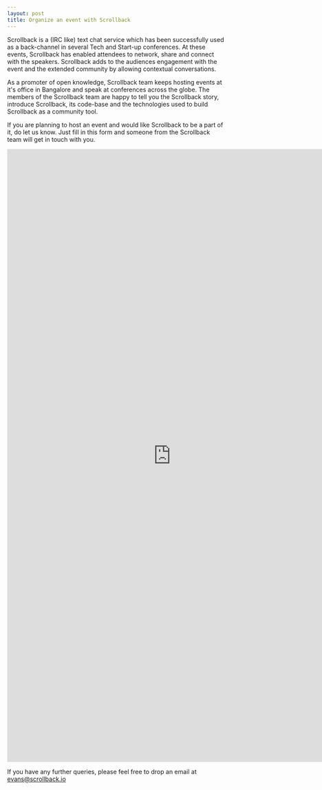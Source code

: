 ```yaml
---
layout: post
title: Organize an event with Scrollback
---
```


Scrollback is a (IRC like) text chat service which has been successfully used as a back-channel in several Tech and Start-up conferences. At these events, Scrollback has enabled attendees to network, share and connect with the speakers. Scrollback adds to the audiences engagement with the event and the extended community by allowing contextual conversations.

As a promoter of open knowledge, Scrollback team keeps hosting events at it's office in Bangalore and speak at conferences across the globe. The members of the Scrollback team are happy to tell you the Scrollback story, introduce Scrollback, its code-base and the technologies used to build Scrollback as a community tool.

If you are planning to host an event and would like Scrollback to be a part of it, do let us know. Just fill in this form and someone from the Scrollback team will get in touch with you. 

<iframe src="https://docs.google.com/forms/d/1CHJpl2B7vjpMnCl3UOk0O5ZiK0dvfM3FYCDVXosXjy4/viewform?embedded=true" width="760" height="1425" frameborder="0" marginheight="0" marginwidth="0">Loading...</iframe>

If you have any further queries, please feel free to drop an email at <a href="mailto:evans@scrollback.io">evans@scrollback.io</a>
